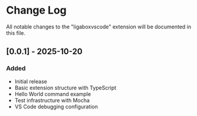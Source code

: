 # Change Log

All notable changes to the "ligaboxvscode" extension will be documented in this file.

## [0.0.1] - 2025-10-20

### Added
- Initial release
- Basic extension structure with TypeScript
- Hello World command example
- Test infrastructure with Mocha
- VS Code debugging configuration
